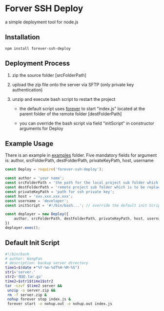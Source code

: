 # Forver SSH Deploy

a simple deployment tool for node.js

## Installation

```
npm install forever-ssh-deploy
```

## Deployment Process

1. zip the source folder [srcFolderPath]

2. upload the zip file onto the server via SFTP (only private key authentication)

3. unzip and execute bash script to restart the project
    
    * the default script uses [forever](https://github.com/foreversd/forever) to start "index.js" located at the parent folder of the remote folder [destFolderPath]

    * you can override the bash script via field "initScript" in constructor arguments for Deploy

## Example Usage

There is an example in [examples](examples/) folder.
Five mandatory fields for argument is: author, srcFolderPath, destFolderPath, privateKeyPath, host, username

```javascript
const Deploy = require('forever-ssh-deploy');

const author = 'your name';
const srcFolderPath = 'the path for the local project sub folder which is to replace the remote counterpart';
const destFolderPath = 'remote project sub folder which is to be replace by the local counterpart';
const privateKeyPath = 'path for ssh private key';
const host = 'xxx.xxx.xxx.xxx';
const username = 'developer';
const initScript = '#!/bin/bash...'; // override the default init Script

const deployer = new Deploy({
    author, srcFolderPath, destFolderPath, privateKeyPath, host, username
})
deployer.exec();
```

## Default Init Script

```bash
#!/bin/bash
# author: WangFan
# description: backup server directory
time1=$(date +"%Y-%m-%dT%H-%M-%S")
str1='server.'
str2='改前.tar.gz'
time2=$str1$time1$str2
tar -czvf $time2 server &&
 unzip -o server.zip &&
 rm -f server.zip &
 nohup forever stop index.js &
 forever start -o nohup.out -e nohup.out index.js
```